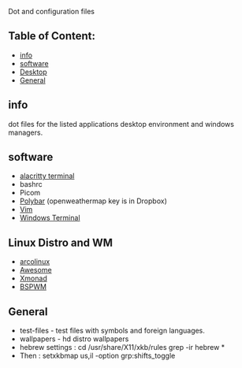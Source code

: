 
Dot and configuration files
## Table of Content:
* [info](#info)
* [software](#software)
* [Desktop](#Desktop)
* [General](#General)

##  info
dot files for the listed applications desktop environment and windows managers.

## software
* [alacritty terminal](https://github.com/alacritty/alacritty)
* bashrc
* Picom
* [Polybar](https://polybar.github.io/) (openweathermap key is in Dropbox)
* [Vim](https://github.com/vim/vim)
* [Windows Terminal](https://github.com/Microsoft/Terminal)

## Linux Distro and WM
* [arcolinux](https://arcolinux.info/)
* [Awesome](https://awesomewm.org/)
* [Xmonad](https://xmonad.org/)
* [BSPWM](https://github.com/baskerville/bspwm)

## General
* test-files - test files with symbols and foreign languages.
* wallpapers - hd distro wallpapers
* hebrew settings : cd /usr/share/X11/xkb/rules grep -ir hebrew *
* Then : setxkbmap us,il -option grp:shifts_toggle

